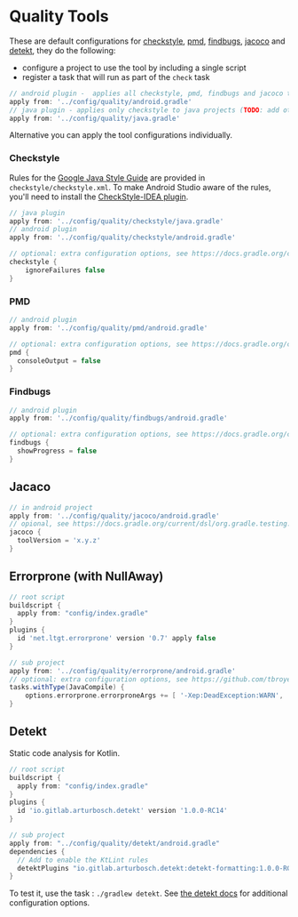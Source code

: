# Quality Tools
These are default configurations for [checkstyle](https://github.com/checkstyle/checkstyle), [pmd](https://github.com/pmd/pmd),
[findbugs](https://github.com/findbugsproject/findbugs), [jacoco](https://github.com/jacoco/jacoco) and
[detekt](https://github.com/arturbosch/detekt), they do the following:

* configure a project to use the tool by including a single script
* register a task that will run as part of the `check` task
```groovy
// android plugin -  applies all checkstyle, pmd, findbugs and jacoco to android projects
apply from: '../config/quality/android.gradle'
// java plugin - applies only checkstyle to java projects (TODO: add others)
apply from: '../config/quality/java.gradle'
```

Alternative you can apply the tool configurations individually.

### Checkstyle
Rules for the [Google Java Style Guide](https://google.github.io/styleguide/javaguide.html) are provided in `checkstyle/checkstyle.xml`.
To make Android Studio aware of the rules, you'll need to install the [CheckStyle-IDEA plugin](https://plugins.jetbrains.com/plugin/1065-checkstyle-idea).
```groovy
// java plugin
apply from: '../config/quality/checkstyle/java.gradle'
// android plugin
apply from: '../config/quality/checkstyle/android.gradle'

// optional: extra configuration options, see https://docs.gradle.org/current/dsl/org.gradle.api.plugins.quality.CheckstyleExtension.html
checkstyle {
    ignoreFailures false
}
```

### PMD
```groovy
// android plugin
apply from: '../config/quality/pmd/android.gradle'

// optional: extra configuration options, see https://docs.gradle.org/current/dsl/org.gradle.api.plugins.quality.PmdExtension.html
pmd {
  consoleOutput = false
}
```

### Findbugs
```groovy
// android plugin
apply from: '../config/quality/findbugs/android.gradle'

// optional: extra configuration options, see https://docs.gradle.org/current/dsl/org.gradle.api.plugins.quality.FindBugsExtension.html
findbugs {
  showProgress = false
}
```

## Jacaco
```groovy
// in android project
apply from: '../config/quality/jacoco/android.gradle'
// opional, see https://docs.gradle.org/current/dsl/org.gradle.testing.jacoco.plugins.JacocoPluginExtension.html
jacoco {
  toolVersion = 'x.y.z'
}
```

## Errorprone (with NullAway)
```groovy
// root script
buildscript {
  apply from: "config/index.gradle"
}
plugins {
  id 'net.ltgt.errorprone' version '0.7' apply false
}

// sub project
apply from: '../config/quality/errorprone/android.gradle'
// optional: extra configuration options, see https://github.com/tbroyer/gradle-errorprone-plugin and http://errorprone.info/docs/flags
tasks.withType(JavaCompile) {
    options.errorprone.errorproneArgs += [ '-Xep:DeadException:WARN', '-Xep:GuardedByValidator:OFF' ]
}
```

## Detekt
Static code analysis for Kotlin.

```groovy
// root script
buildscript {
  apply from: "config/index.gradle"
}
plugins {
  id 'io.gitlab.arturbosch.detekt' version '1.0.0-RC14'
}

// sub project
apply from: "../config/quality/detekt/android.gradle"
dependencies {
  // Add to enable the KtLint rules
  detektPlugins "io.gitlab.arturbosch.detekt:detekt-formatting:1.0.0-RC14"
}
```

To test it, use the task : `./gradlew detekt`. See [the detekt docs](https://arturbosch.github.io/detekt/groovydsl.html) for additional configuration options.

